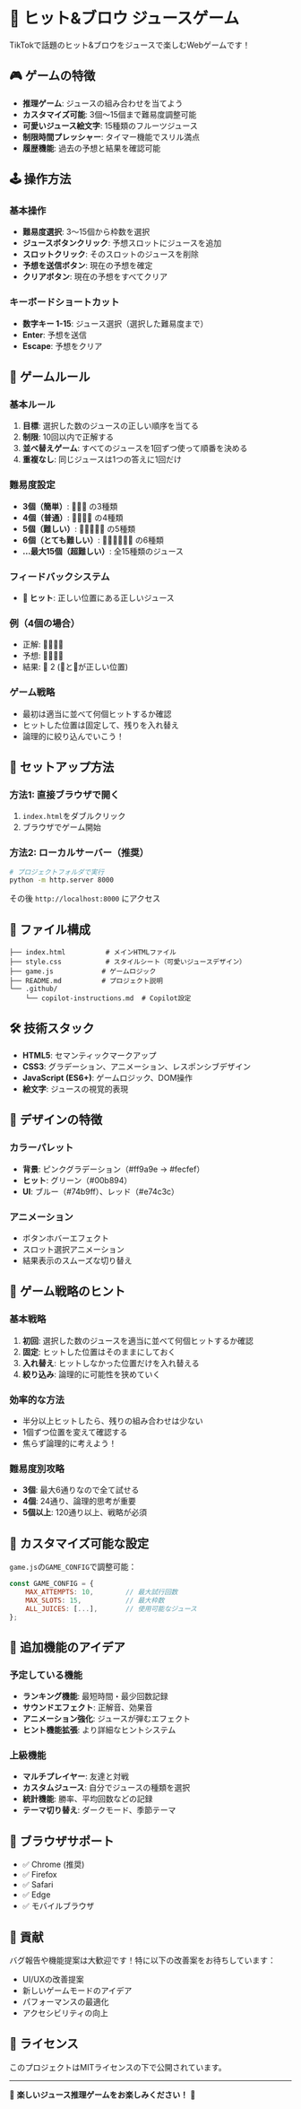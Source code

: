 # 🧃 ヒット&ブロウ ジュースゲーム

TikTokで話題のヒット&ブロウをジュースで楽しむWebゲームです！

## 🎮 ゲームの特徴

- **推理ゲーム**: ジュースの組み合わせを当てよう
- **カスタマイズ可能**: 3個〜15個まで難易度調整可能
- **可愛いジュース絵文字**: 15種類のフルーツジュース
- **制限時間プレッシャー**: タイマー機能でスリル満点
- **履歴機能**: 過去の予想と結果を確認可能

## 🕹️ 操作方法

### 基本操作
- **難易度選択**: 3〜15個から枠数を選択
- **ジュースボタンクリック**: 予想スロットにジュースを追加
- **スロットクリック**: そのスロットのジュースを削除
- **予想を送信ボタン**: 現在の予想を確定
- **クリアボタン**: 現在の予想をすべてクリア

### キーボードショートカット
- **数字キー 1-15**: ジュース選択（選択した難易度まで）
- **Enter**: 予想を送信
- **Escape**: 予想をクリア

## 🎯 ゲームルール

### 基本ルール
1. **目標**: 選択した数のジュースの正しい順序を当てる
2. **制限**: 10回以内で正解する
3. **並べ替えゲーム**: すべてのジュースを1回ずつ使って順番を決める
4. **重複なし**: 同じジュースは1つの答えに1回だけ

### 難易度設定
- **3個（簡単）**: 🍎🍊🍇 の3種類
- **4個（普通）**: 🍎🍊🍇🍌 の4種類
- **5個（難しい）**: 🍎🍊🍇🍌🍓 の5種類
- **6個（とても難しい）**: 🍎🍊🍇🍌🍓🥝 の6種類
- **...最大15個（超難しい）**: 全15種類のジュース

### フィードバックシステム
- **🎯 ヒット**: 正しい位置にある正しいジュース

### 例（4個の場合）
- 正解: 🍎🍊🍇🍌
- 予想: 🍎🍌🍇🍊
- 結果: 🎯 2 (🍎と🍇が正しい位置)

### ゲーム戦略
- 最初は適当に並べて何個ヒットするか確認
- ヒットした位置は固定して、残りを入れ替え
- 論理的に絞り込んでいこう！

## 🚀 セットアップ方法

### 方法1: 直接ブラウザで開く
1. `index.html`をダブルクリック
2. ブラウザでゲーム開始

### 方法2: ローカルサーバー（推奨）
```bash
# プロジェクトフォルダで実行
python -m http.server 8000
```
その後 `http://localhost:8000` にアクセス

## 📁 ファイル構成

```
├── index.html          # メインHTMLファイル
├── style.css           # スタイルシート（可愛いジュースデザイン）
├── game.js            # ゲームロジック
├── README.md          # プロジェクト説明
└── .github/
    └── copilot-instructions.md  # Copilot設定
```

## 🛠️ 技術スタック

- **HTML5**: セマンティックマークアップ
- **CSS3**: グラデーション、アニメーション、レスポンシブデザイン
- **JavaScript (ES6+)**: ゲームロジック、DOM操作
- **絵文字**: ジュースの視覚的表現

## 🎨 デザインの特徴

### カラーパレット
- **背景**: ピンクグラデーション（#ff9a9e → #fecfef）
- **ヒット**: グリーン（#00b894）
- **UI**: ブルー（#74b9ff）、レッド（#e74c3c）

### アニメーション
- ボタンホバーエフェクト
- スロット選択アニメーション
- 結果表示のスムーズな切り替え

## 🎯 ゲーム戦略のヒント

### 基本戦略
1. **初回**: 選択した数のジュースを適当に並べて何個ヒットするか確認
2. **固定**: ヒットした位置はそのままにしておく
3. **入れ替え**: ヒットしなかった位置だけを入れ替える
4. **絞り込み**: 論理的に可能性を狭めていく

### 効率的な方法
- 半分以上ヒットしたら、残りの組み合わせは少ない
- 1個ずつ位置を変えて確認する
- 焦らず論理的に考えよう！

### 難易度別攻略
- **3個**: 最大6通りなので全て試せる
- **4個**: 24通り、論理的思考が重要
- **5個以上**: 120通り以上、戦略が必須

## 🔧 カスタマイズ可能な設定

`game.js`の`GAME_CONFIG`で調整可能：

```javascript
const GAME_CONFIG = {
    MAX_ATTEMPTS: 10,        // 最大試行回数
    MAX_SLOTS: 15,           // 最大枠数
    ALL_JUICES: [...],       // 使用可能なジュース
};
```

## 🎊 追加機能のアイデア

### 予定している機能
- **ランキング機能**: 最短時間・最少回数記録
- **サウンドエフェクト**: 正解音、効果音
- **アニメーション強化**: ジュースが弾むエフェクト
- **ヒント機能拡張**: より詳細なヒントシステム

### 上級機能
- **マルチプレイヤー**: 友達と対戦
- **カスタムジュース**: 自分でジュースの種類を選択
- **統計機能**: 勝率、平均回数などの記録
- **テーマ切り替え**: ダークモード、季節テーマ

## 📱 ブラウザサポート

- ✅ Chrome (推奨)
- ✅ Firefox
- ✅ Safari
- ✅ Edge
- ✅ モバイルブラウザ

## 🤝 貢献

バグ報告や機能提案は大歓迎です！特に以下の改善案をお待ちしています：

- UI/UXの改善提案
- 新しいゲームモードのアイデア
- パフォーマンスの最適化
- アクセシビリティの向上

## 📄 ライセンス

このプロジェクトはMITライセンスの下で公開されています。

---

🧃 **楽しいジュース推理ゲームをお楽しみください！** 🧃
